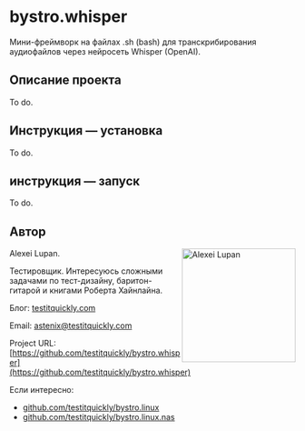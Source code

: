 # bystro.whisper
Мини-фреймворк на файлах .sh (bash) для транскрибирования аудиофайлов через нейросеть Whisper (OpenAI).

## Описание проекта

To do.

## Инструкция — установка

To do.

## инструкция — запуск

To do.

## Автор

Alexei Lupan.
<img src="https://raw.githubusercontent.com/testitquickly/Software-Testing-Glossary/master/images/alexei_lupan.jpg" alt="Alexei Lupan" height="200" align="right" />

Тестировщик. Интересуюсь сложными задачами по тест-дизайну, баритон-гитарой и книгами Роберта Хайнлайна.

Блог: [testitquickly.com](https://testitquickly.com/)

Email: astenix@testitquickly.com

Project URL: [https://github.com/testitquickly/bystro.whisper](https://github.com/testitquickly/bystro.whisper)

Если интересно:
* [github.com/testitquickly/bystro.linux](https://github.com/testitquickly/bystro.linux)
* [github.com/testitquickly/bystro.linux.nas](https://github.com/testitquickly/bystro.linux.nas)
